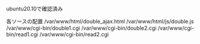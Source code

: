 ubuntu20.10で確認済み

各ソースの配置
/var/www/html/double_ajax.html
/var/www/html/js/double.js
/var/www/cgi-bin/double1.cgi
/var/www/cgi-bin/double2.cgi
/var/www/cgi-bin/read1.cgi
/var/www/cgi-bin/read2.cgi

